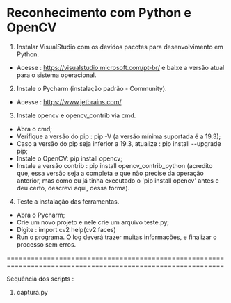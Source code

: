 # Reconhecimento com Python e OpenCV

1. Instalar VisualStudio com os devidos pacotes para desenvolvimento em Python.
 - Acesse : https://visualstudio.microsoft.com/pt-br/ e baixe a versão atual para o sistema operacional.

2. Instale o Pycharm (instalação padrão - Community).
 - Acesse : https://www.jetbrains.com/

3. Instale opencv e opencv_contrib via cmd.
 - Abra o cmd;
 - Verifique a versão do pip : pip -V (a versão mínima suportada é a 19.3);
 - Caso a versão do pip seja inferior a 19.3, atualize : pip install --upgrade pip;
 - Instale o OpenCV: pip install opencv;
 - Instale a versão contrib : pip install opencv_contrib_python (acredito que, essa versão seja a completa e que não precise da operação anterior, 
   mas como eu já tinha executado o 'pip install opencv' antes e deu certo, descrevi aqui, dessa forma).

4. Teste a instalação das ferramentas.
 - Abra o Pycharm;
 - Crie um novo projeto e nele crie um arquivo teste.py;
 - Digite : 
	import cv2
	help(cv2.faces)
 - Run o programa. O log deverá trazer muitas informações, e finalizar o processo sem erros.

============================================================================================================

Sequência dos scripts :
1. captura.py

